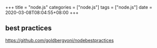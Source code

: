 +++
title = "node.js"
categories = ["node.js"]
tags = ["node.js"]
date = 2020-03-08T08:04:55+08:00
+++

## best practices

<https://github.com/goldbergyoni/nodebestpractices>
